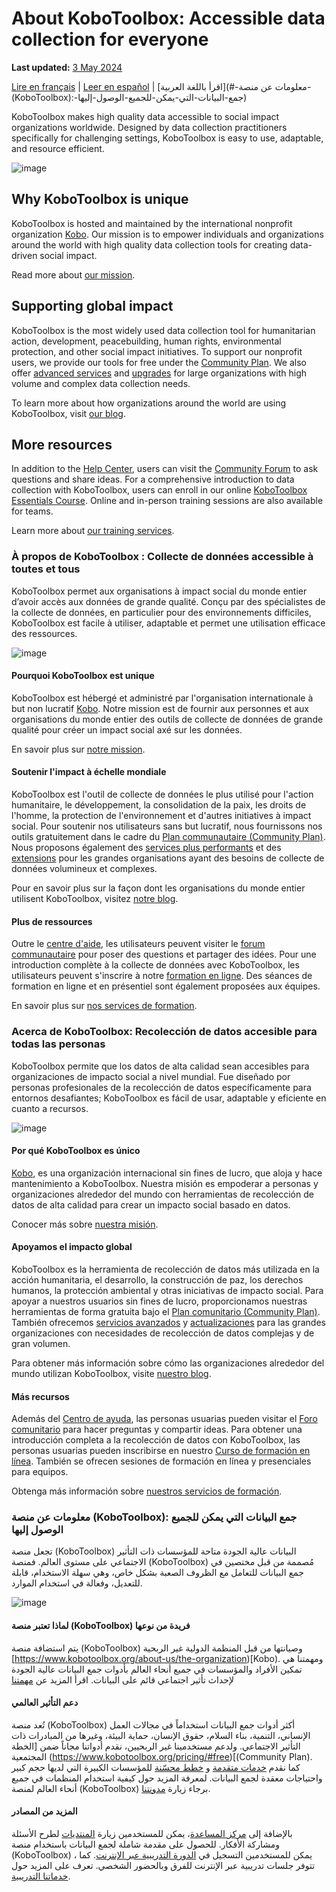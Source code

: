 # About KoboToolbox: Accessible data collection for everyone
**Last updated:** <a href="https://github.com/kobotoolbox/docs/blob/20d7a5266c63a76770ff020a62ac5517ca0e7274/source/about_kobotoolbox.md" class="reference">3 May 2024</a>

[Lire en français](#a-propos-de-kobotoolbox-collecte-de-donnees-accessible-a-toutes-et-tous) | [Leer en español](#acerca-de-kobotoolbox-recoleccion-de-datos-accesible-para-todos) | [اقرأ باللغة العربية](#-معلومات عن منصة-(KoboToolbox):-جمع-البيانات-التي-يمكن-للجميع-الوصول-إليها)

KoboToolbox makes high quality data accessible to social impact organizations worldwide. Designed by data collection practitioners specifically for challenging settings, KoboToolbox is easy to use, adaptable, and resource efficient. 

![image](images/about_kobotoolbox/2022-kobotoolbox-users.png)

## Why KoboToolbox is unique 

KoboToolbox is hosted and maintained by the international nonprofit organization [Kobo](https://www.kobotoolbox.org/about-us/the-organization/). Our mission is to empower individuals and organizations around the world with high quality data collection tools for creating data-driven social impact. 

Read more about [our mission](https://www.kobotoolbox.org/about-us/our-mission/).

## Supporting global impact

KoboToolbox is the most widely used data collection tool for humanitarian action, development, peacebuilding, human rights, environmental protection, and other social impact initiatives. To support our nonprofit users, we provide our tools for free under the [Community Plan](https://www.kobotoolbox.org/pricing/#free). We also offer [advanced services](https://www.kobotoolbox.org/services/) and [upgrades](https://www.kobotoolbox.org/pricing/) for large organizations with high volume and complex data collection needs.

To learn more about how organizations around the world are using KoboToolbox, visit [our blog](https://www.kobotoolbox.org/blog/).

## More resources

In addition to the [Help Center](https://support.kobotoolbox.org/), users can visit the [Community Forum](https://community.kobotoolbox.org/) to ask questions and share ideas. For a comprehensive introduction to data collection with KoboToolbox, users can enroll in our online [KoboToolbox Essentials Course](https://academy.kobotoolbox.org/courses/essentials). Online and in-person training sessions are also available for teams. 

Learn more about [our training services](https://www.kobotoolbox.org/services/training/).

### À propos de KoboToolbox : Collecte de données accessible à toutes et tous

KoboToolbox permet aux organisations à impact social du monde entier d’avoir accès aux données de grande qualité. Conçu par des spécialistes de la collecte de données, en particulier pour des environnements difficiles, KoboToolbox est facile à utiliser, adaptable et permet une utilisation efficace des ressources. 

![image](images/about_kobotoolbox/2022-kobotoolbox-users.png)

#### Pourquoi KoboToolbox est unique 

KoboToolbox est hébergé et administré par l'organisation internationale à but non lucratif [Kobo](https://www.kobotoolbox.org/about-us/the-organization/). Notre mission est de fournir aux personnes et aux organisations du monde entier des outils de collecte de données de grande qualité pour créer un impact social axé sur les données. 

En savoir plus sur [notre mission](https://www.kobotoolbox.org/about-us/our-mission/).

#### Soutenir l'impact à échelle mondiale

KoboToolbox est l'outil de collecte de données le plus utilisé pour l'action humanitaire, le développement, la consolidation de la paix, les droits de l'homme, la protection de l'environnement et d'autres initiatives à impact social. Pour soutenir nos utilisateurs sans but lucratif, nous fournissons nos outils gratuitement dans le cadre du [Plan communautaire (Community Plan)](https://www.kobotoolbox.org/pricing/#free). Nous proposons également des [services plus performants](https://www.kobotoolbox.org/services/) et des [extensions](https://www.kobotoolbox.org/pricing/) pour les grandes organisations ayant des besoins de collecte de données volumineux et complexes.

Pour en savoir plus sur la façon dont les organisations du monde entier utilisent KoboToolbox, visitez [notre blog](https://www.kobotoolbox.org/blog/).

#### Plus de ressources

Outre le [centre d'aide](https://support.kobotoolbox.org/), les utilisateurs peuvent visiter le [forum communautaire](https://community.kobotoolbox.org/) pour poser des questions et partager des idées. Pour une introduction complète à la collecte de données avec KoboToolbox, les utilisateurs peuvent s'inscrire à notre [formation en ligne](https://academy.kobotoolbox.org/courses/initiation). Des séances de formation en ligne et en présentiel sont également proposées aux équipes.

En savoir plus sur [nos services de formation](https://www.kobotoolbox.org/services/training/).

### Acerca de KoboToolbox: Recolección de datos accesible para todas las personas

KoboToolbox permite que los datos de alta calidad sean accesibles para organizaciones de impacto social a nivel mundial. Fue diseñado por personas profesionales de la recolección de datos específicamente para entornos desafiantes; KoboToolbox es fácil de usar, adaptable y eficiente en cuanto a recursos. 

![image](images/about_kobotoolbox/2022-kobotoolbox-users.png)

#### Por qué KoboToolbox es único 
[Kobo](https://www.kobotoolbox.org/about-us/the-organization/), es una organización internacional sin fines de lucro, que aloja y hace mantenimiento a KoboToolbox. Nuestra misión es empoderar a personas y organizaciones alrededor del mundo con herramientas de recolección de datos de alta calidad para crear un impacto social basado en datos. 

Conocer más sobre [nuestra misión](https://www.kobotoolbox.org/about-us/our-mission/).

#### Apoyamos el impacto global

KoboToolbox es la herramienta de recolección de datos más utilizada en la acción humanitaria, el desarrollo, la construcción de paz, los derechos humanos, la protección ambiental y otras iniciativas de impacto social. Para apoyar a nuestros usuarios sin fines de lucro, proporcionamos nuestras herramientas de forma gratuita bajo el [Plan comunitario (Community Plan)](https://www.kobotoolbox.org/pricing/#free). También ofrecemos [servicios avanzados](https://www.kobotoolbox.org/services/) y [actualizaciones](https://www.kobotoolbox.org/pricing/) para las grandes organizaciones con necesidades de recolección de datos complejas y de gran volumen.

Para obtener más información sobre cómo las organizaciones alrededor del mundo utilizan KoboToolbox, visite [nuestro blog](https://www.kobotoolbox.org/blog/).

#### Más recursos

Además del [Centro de ayuda](https://support.kobotoolbox.org/), las personas usuarias pueden visitar el [Foro comunitario](https://community.kobotoolbox.org/) para hacer preguntas y compartir ideas. Para obtener una introducción completa a la recolección de datos con KoboToolbox, las personas usuarias pueden inscribirse en nuestro [Curso de formación en línea](https://academy.kobotoolbox.org/courses/essentials). También se ofrecen sesiones de formación en línea y presenciales para equipos. 

Obtenga más información sobre [nuestros servicios de formación](https://www.kobotoolbox.org/services/training/).

### معلومات عن منصة (KoboToolbox): جمع البيانات التي يمكن للجميع الوصول إليها

تجعل منصة (KoboToolbox) البيانات عالية الجودة متاحة للمؤسسات ذات التأثير الاجتماعي على مستوى العالم. فمنصة (KoboToolbox) مُصممة من قبل مختصين في جمع البيانات للتعامل مع الظروف الصعبة بشكل خاص، وهي سهلة الاستخدام، قابلة للتعديل، وفعالة في استخدام الموارد. 

![image](images/about_kobotoolbox/2022-kobotoolbox-users.png)

#### لماذا تعتبر منصة (KoboToolbox) فريدة من نوعها 
يتم استضافة منصة (KoboToolbox) وصيانتها من قبل المنظمة الدولية غير الربحية [https://www.kobotoolbox.org/about-us/the-organization)[Kobo). ومهمتنا هي تمكين الأفراد والمؤسسات في جميع أنحاء العالم بأدوات جمع البيانات عالية الجودة لإحداث تأثير اجتماعي قائم على البيانات. 
اقرأ المزيد عن [مهمتنا](/https://www.kobotoolbox.org/about-us/our-mission)
#### دعم التأثير العالمي
تُعد منصة (KoboToolbox) أكثر أدوات جمع البيانات استخداماً في مجالات العمل الإنساني، التنمية، بناء السلام، حقوق الإنسان، حماية البيئة، وغيرها من المبادرات ذات التأثير الاجتماعي. ولدعم مستخدمينا غير الربحيين، نقدم أدواتنا مجاناً ضمن 
[الخطة المجتمعية (https://www.kobotoolbox.org/pricing/#free)[(Community Plan). كما نقدم [خدمات متقدمة](https://www.kobotoolbox.org/services/) و [خطط محسّنة](https://www.kobotoolbox.org/pricing/) للمؤسسات الكبيرة التي لديها حجم كبير واحتياجات معقدة لجمع البيانات.
لمعرفة المزيد حول كيفية استخدام المنظمات في جميع أنحاء العالم لمنصة (KoboToolbox) برجاء زيارة [مدونتنا](https://www.kobotoolbox.org/blog/).
#### المزيد من المصادر
بالإضافة إلى [مركز المساعدة](https://support.kobotoolbox.org/)، يمكن للمستخدمين زيارة [المنتديات](https://community.kobotoolbox.org/) لطرح الأسئلة ومشاركة الأفكار. للحصول على مقدمة شاملة لجمع البيانات باستخدام منصة (KoboToolbox) ، يمكن للمستخدمين التسجيل في [الدورة التدريبية عبر الإنترنت](https://academy.kobotoolbox.org/courses/essentials). كما تتوفر جلسات تدريبية عبر الإنترنت للفرق وبالحضور الشخصي. 
تعرف على المزيد حول [خدماتنا التدريبية](https://www.kobotoolbox.org/services/training/).
